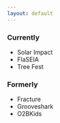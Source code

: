 ```yaml
---
layout: default
---
```


### [](#header-3)Currently

*   Solar Impact
*   FlaSEIA
*   Tree Fest

### [](#header-3)Formerly

*   Fracture
*   Grooveshark
*   O2BKids
